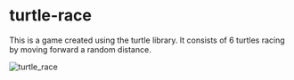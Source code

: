 # turtle-race
This is a game created using the turtle library. It consists of 6 turtles racing by moving forward a random distance. 

![turtle_race](https://user-images.githubusercontent.com/55968528/127800711-7f9da040-2b11-4e99-a464-57c06b84736d.gif)
